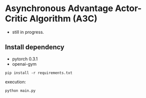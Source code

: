 # Asynchronous Advantage Actor-Critic Algorithm (A3C)

- still in progress.

## Install dependency
- pytorch 0.3.1
- openai-gym

`pip install -r requirements.txt`

execution:

`python main.py`

